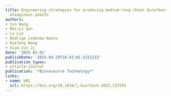 ```yaml
---
title: Engineering strategies for producing medium-long chain dicarboxylic acids in
  oleaginous yeasts
authors:
- Xin Wang
- Mei-Li Sun
- Lu Lin
- Rodrigo Ledesma‐Amaro
- Kaifeng Wang
- Xiao‐Jun Ji
date: '2025-01-01'
publishDate: '2025-04-29T16:42:01.415122Z'
publication_types:
- article-journal
publication: '*Bioresource Technology*'
links:
- name: URL
  url: https://doi.org/10.1016/j.biortech.2025.132593
---
```


